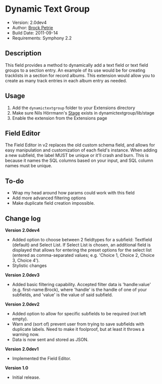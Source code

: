 # Dynamic Text Group

-  Version: 2.0dev4
-  Author: [Brock Petrie](http://www.brockpetrie.com)
-  Build Date: 2011-09-14
-  Requirements: Symphony 2.2

## Description

This field provides a method to dynamically add a text field or text field groups to a section entry. An example of its use would be for creating tracklists in a section for record albums. This extension would allow you to create as many track entries in each album entry as needed.

## Usage

1.  Add the `dynamictextgroup` folder to your Extensions directory
2.  Make sure Nils Hörrmann's [Stage](https://github.com/nilshoerrmann/stage) exists in dynamictextgroup/lib/stage
2.  Enable the extension from the Extensions page

## Field Editor

The Field Editor in v2 replaces the old custom schema field, and allows for easy manipulation and customization of each field's instance. When adding a new subfield, the label MUST be unique or it'll crash and burn. This is because it names the SQL columns based on your input, and SQL column names must be unique.

## To-do

-  Wrap my head around how params could work with this field
-  Add more advanced filtering options
-  Make duplicate field creation impossible.

## Change log

**Version 2.0dev4**

- Added option to choose between 2 fieldtypes for a subfield: Textfield (default) and Select List. If Select List is chosen, an additional field is displayed that allows for entering the preset options for the select list (entered as comma-separated values; e.g. 'Choice 1, Choice 2, Choice 3, Choice 4').
- Stylistic changes

**Version 2.0dev3**

-  Added basic filtering capability. Accepted filter data is 'handle:value' (e.g. first-name:Brock), where 'handle' is the handle of one of your subfields, and 'value' is the value of said subfield.

**Version 2.0dev2** 

-  Added option to allow for specific subfields to be required (not left empty).
-  Warn and (sort of) prevent user from trying to save subfields with duplicate labels. Need to make it foolproof, but at least it throws a warning now.
-  Data is now sent and stored as JSON.

**Version 2.0dev1** 

-  Implemented the Field Editor.

**Version 1.0** 

-  Initial release.

